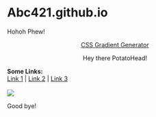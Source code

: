 
# Abc421.github.io
Hohoh Phew!






<p align="center"><a href="https://cssgradient.io">CSS Gradient Generator</a></p>



<p align="center">
Hey there PotatoHead!

<b>Some Links:</b><br>
  <a href="#">Link 1</a> |
  <a href="#">Link 2</a> |
  <a href="#">Link 3</a>
  <br><br>
  <img src="https://cloud.githubusercontent.com/assets/454813/26127114/3000fe16-3a56-11e7-86e2-feb7d5f1a3ef.png">

Good bye!

</p>

